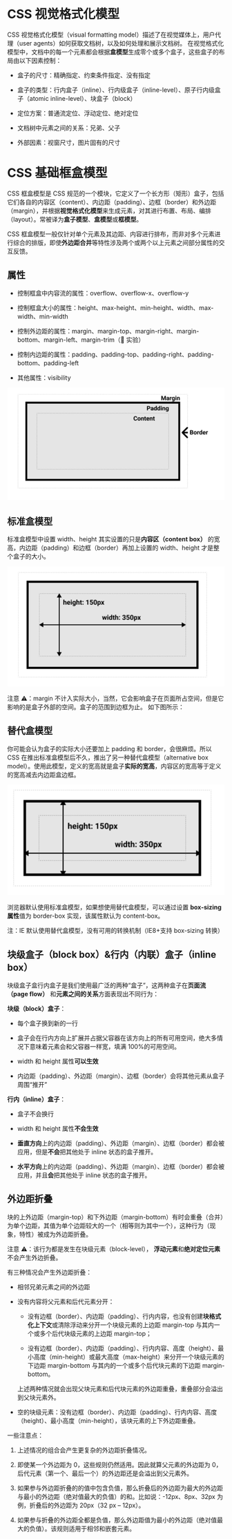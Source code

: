 # CSS 视觉格式化模型

CSS 视觉格式化模型（visual formatting model）描述了在视觉媒体上，用户代理（user agents）如何获取文档树，以及如何处理和展示文档树。
在视觉格式化模型中，文档中的每一个元素都会根据**盒模型**生成零个或多个盒子，这些盒子的布局由以下因素控制：

- 盒子的尺寸：精确指定、约束条件指定、没有指定

- 盒子的类型：行内盒子（inline）、行内级盒子（inline-level）、原子行内级盒子（atomic
  inline-level）、块盒子（block）

- 定位方案：普通流定位、浮动定位、绝对定位

- 文档树中元素之间的关系：兄弟、父子

- 外部因素：视窗尺寸，图片固有的尺寸

# CSS 基础框盒模型

CSS 框盒模型是 CSS 规范的一个模块，它定义了一个长方形（矩形）盒子，包括它们各自的内容区（content）、内边距（padding）、边框（border）和外边距（margin），并根据**视觉格式化模型**来生成元素，对其进行布置、布局、编排（layout）。常被译为**盒子模型**、**盒模型**或**框模型**。

CSS 框盒模型一般仅针对单个元素及其边距、内容进行排布，而非对多个元素进行综合的排版，即使**外边距合并**等特性涉及两个或两个以上元素之间部分属性的交互反馈。

## 属性

- 控制框盒中内容流的属性：overflow、overflow-x、overflow-y

- 控制框盒大小的属性：height、max-height、min-height、width、max-width、min-width

- 控制外边距的属性：margin、margin-top、margin-right、margin-bottom、margin-left、margin-trim（🧪 实验）

- 控制内边距的属性：padding、padding-top、padding-right、padding-bottom、padding-left

- 其他属性：visibility

![baseBoxModel](https://raw.githubusercontent.com/SH-dxj-SF/MyRepo/master/images/baseBoxModel.png)

## 标准盒模型

标准盒模型中设置 width、height 其实设置的只是**内容区（content box）** 的宽高，内边距（padding）和边框（border）再加上设置的 width、height 才是整个盒子的大小。

![contentBoxModel](https://raw.githubusercontent.com/SH-dxj-SF/MyRepo/master/images/contentBoxModel.png)

注意 ⚠️：margin 不计入实际大小，当然，它会影响盒子在页面所占空间，但是它影响的是盒子外部的空间。盒子的范围到边框为止。
如下图所示：

## 替代盒模型

你可能会认为盒子的实际大小还要加上 padding 和 border，会很麻烦。所以 CSS 在推出标准盒模型后不久，推出了另一种替代盒模型（alternative box model）。使用此模型，定义的宽高就是盒子**实际的宽高**，内容区的宽高等于定义的宽高减去内边距盒边框。

![borderBoxModel](https://raw.githubusercontent.com/SH-dxj-SF/MyRepo/master/images/borderBoxModel.png)

浏览器默认使用标准盒模型，如果想使用替代盒模型，可以通过设置 **box-sizing 属性**值为 border-box 实现，该属性默认为 content-box。

注：IE 默认使用替代盒模型，没有可用的转换机制（IE8+支持 box-sizing 转换）

## 块级盒子（block box）&行内（内联）盒子（inline box）

块级盒子盒行内盒子是我们使用最广泛的两种“盒子”，这两种盒子在**页面流（page flow）** 和**元素之间的关系**方面表现出不同行为：

**块级（block）盒子**：

- 每个盒子换到新的一行

- 盒子会在行内方向上扩展并占据父容器在该方向上的所有可用空间，绝大多情况下意味着元素会和父容器一样宽，填满 100%的可用空间。

- width 和 height 属性**可以生效**

- 内边距（padding）、外边距（margin）、边框（border）会将其他元素从盒子周围“推开”

**行内（inline）盒子**：

- 盒子不会换行

- width 和 height 属性**不会生效**

- **垂直方向**上的内边距（padding）、外边距（margin）、边框（border）都会被应用，但是**不会**把其他处于 inline 状态的盒子推开。

- **水平方向**上的内边距（padding）、外边距（margin）、边框（border）都会被应用，并且**会**把其他处于 inline 状态的盒子推开。

## 外边距折叠

块的上外边距（margin-top）和下外边距（margin-bottom）有时会重叠（合并）为单个边距，其值为单个边距较大的一个（相等则为其中一个），这种行为（现象，特性）被成为外边距折叠。

注意 ⚠️：该行为都是发生在块级元素（block-level）， **浮动元素**和**绝对定位元素**不会产生外边折叠。

有三种情况会产生外边距折叠：

- 相邻兄弟元素之间的外边距

- 没有内容将父元素和后代元素分开：

  - 没有边框（border）、内边距（padding）、行内内容，也没有创建**块格式化上下文**或清除浮动来分开一个块级元素的上边距 margin-top 与其内一个或多个后代块级元素的上边距 margin-top；

  - 没有边框（border）、内边距（padding）、行内内容、高度（height）、最小高度（min-height）或最大高度（max-height）来分开一个块级元素的下边距 margin-bottom 与其内的一个或多个后代块元素的下边距 margin-bottom。

  上述两种情况就会出现父块元素和后代块元素的外边距重叠，重叠部分会溢出到父块元素外。

- 空的块级元素：没有边框（border）、内边距（padding）、行内内容、高度（height）、最小高度（min-height），该块元素的上下外边距重叠。

一些注意点：

1. 上述情况的组合会产生更复杂的外边距折叠情况。

2. 即使某一个外边距为 0，这些规则仍然适用。因此就算父元素的外边距为 0，后代元素（第一个、最后一个）的外边距还是会溢出到父元素外。

3. 如果参与外边距折叠的的值中包含负值，那么折叠后的外边距为最大的外边距与最小的外边距（绝对值最大的负值）的和。比如说：-12px、8px、32px 为例，折叠后的外边距为 20px（32 px – 12px）。

4. 如果参与折叠的外边距全都是负值，那么外边距值为最小的外边距（绝对值最大的负值）。该规则适用于相邻和嵌套元素。
